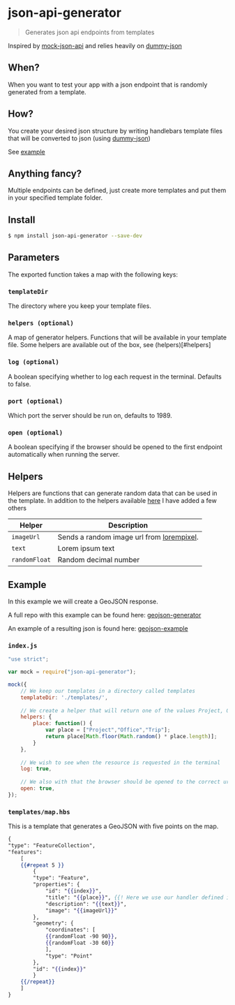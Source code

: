 # json-api-generator
> Generates json api endpoints from templates

Inspired by [mock-json-api](https://www.npmjs.com/package/mock-json-api) and relies heavily on [dummy-json](https://github.com/webroo/dummy-json)

## When?
When you want to test your app with a json endpoint that is randomly generated from a template.

## How?

You create your desired json structure by writing handlebars template files that will be converted to json (using [dummy-json](https://github.com/webroo/dummy-json))

See [example](#example)

## Anything fancy?

Multiple endpoints can be defined, just create more templates and put them in your specified template folder.

## Install
```sh
$ npm install json-api-generator --save-dev
```

## Parameters
The exported function takes a map with the following keys:

### `templateDir`
The directory where you keep your template files.
### `helpers (optional)`
A map of generator helpers. Functions that will be available in your template file. Some helpers are available out of the box, see (helpers)[#helpers]
### `log (optional)`
A boolean specifying whether to log each request in the terminal. Defaults to false.
### `port (optional)`
Which port the server should be run on, defaults to 1989.
### `open (optional)`
A boolean specifying if the browser should be opened to the first endpoint automatically when running the server.

## Helpers
Helpers are functions that can generate random data that can be used in the template.
In addition to the helpers available [here](https://github.com/webroo/dummy-json#available-helpers)
 I have added a few others
 
| Helper | Description|
| ----- | ----- |
| `imageUrl` | Sends a random image url from [lorempixel](http://lorempixel.com/). |
| `text` | Lorem ipsum text |
| `randomFloat` | Random decimal number |


## Example
In this example we will create a GeoJSON response.

A full repo with this example can be found here: [geojson-generator](https://github.com/vikeri/geojson-generator)

An example of a resulting json is found here: [geojson-example](https://github.com/vikeri/geojson-generator/blob/master/example-output.json?short_path=b2147ad)

### `index.js`

```js
"use strict";

var mock = require("json-api-generator");

mock({
	// We keep our templates in a directory called templates
	templateDir: './templates/',
	
	// We create a helper that will return one of the values Project, Office or Trip.
	helpers: {
        place: function() {
            var place = ["Project","Office","Trip"];
            return place[Math.floor(Math.random() * place.length)];
        }
	},
	
	// We wish to see when the resource is requested in the terminal
	log: true,
	
	// We also with that the browser should be opened to the correct url when starting the server
	open: true,
});

```

### `templates/map.hbs`

This is a template that generates a GeoJSON with five points on the map.

```hbs
{
"type": "FeatureCollection",
"features":
	[
	{{#repeat 5 }}
		{
		"type": "Feature",
		"properties": {
			"id": "{{index}}",
			"title": "{{place}}", {{! Here we use our handler defined in index.js }}
			"description": "{{text}}",
			"image": "{{imageUrl}}"
		},
		"geometry": {
			"coordinates": [
			{{randomFloat -90 90}},
			{{randomFloat -30 60}}
			],
			"type": "Point"
		},
		"id": "{{index}}"
		}
	{{/repeat}}
	]
}

```
